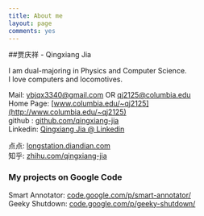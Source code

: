 ```yaml
---
title: About me
layout: page
comments: yes
---
```

  
##贾庆祥 - Qingxiang Jia

I am dual-majoring in Physics and Computer Science.  
I love computers and locomotives.

Mail: ybjqx3340@gmail.com OR qj2125@columbia.edu  
Home Page: [www.columbia.edu/~qj2125](http://www.columbia.edu/~qj2125)  
github : [github.com/qingxiang-jia](https://github.com/dashjim)  
Linkedin: [Qingxiang Jia @ Linkedin](http://www.linkedin.com/pub/qingxiang-jia/32/4a6/54/)

点点: [longstation.diandian.com](http://longstation.diandian.com)  
知乎: [zhihu.com/qingxiang-jia](http://www.zhihu.com/people/qingxiang-jia)

### My projects on Google Code

Smart Annotator: [code.google.com/p/smart-annotator/](https://code.google.com/p/smart-annotator/)  
Geeky Shutdown: [code.google.com/p/geeky-shutdown/](https://code.google.com/p/geeky-shutdown/)